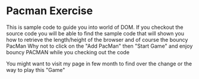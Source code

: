 # Pacman Exercise

This is sample code to guide you into world of DOM. 
If you checkout the source code you will be able to find the sample code that will shown you how to retrieve the length/height of the browser and of course the bouncy PacMan
Why not to click on the "Add PacMan" then "Start Game" and enjoy bouncy PACMAN while you checking out the code 

You might want to visit my page in few month to find over the change or the way to play this "Game"